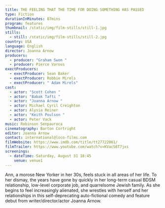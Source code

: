```yaml
---
title: THE FEELING THAT THE TIME FOR DOING SOMETHING HAS PASSED
type: Fiction
durationInMinutes: 87mins
program: features
thumbnail: /static/img/film-stills/still-1.jpg
stills:
  - still: /static/img/film-stills/still-2.jpg
country: USA
language: English
director: Joanna Arnow
producers:
  - producer: "Graham Swon "
  - producer: Pierce Varous
exectProducers:
  - exectProducer: Sean Baker
  - exectProducer: Robbie Mirels
  - exectProducer: " Adam Mirels"
cast:
  - actor: "Scott Cohen "
  - actor: "Babak Tafti "
  - actor: "Joanna Arnow "
  - actor: Michael Cyril Creighton
  - actor: Alysia Reiner
  - actor: "Keith Poulson "
  - actor: Peter Vack
music: Robinson Senpauroca
cinematography: Barton Cortright
editor: Joanna Arnow
contact: international@loco-films.com
filmWebsite: https://www.imdb.com/title/tt27722061/
filmTrailer: https://www.youtube.com/watch?v=KVacS6T7jxs
screenings:
  - dateTime: Saturday, August 31 18:45
    venue: venue1
---
```

​Ann, a morose New Yorker in her 30s, feels stuck in all areas of her life. To her dismay, the years have gone by quickly in her long-term casual BDSM relationship, low-level corporate job, and quarrelsome Jewish family. As she begins to feel increasingly alienated, she wrestles with herself and her relationships in this self-deprecating auto-fictional comedy and feature debut from writer/director/actor Joanna Arnow.
